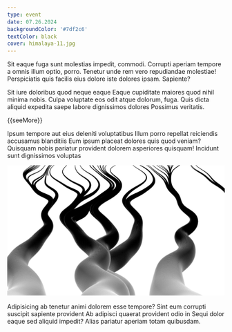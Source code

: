 ```yaml
---
type: event
date: 07.26.2024
backgroundColor: '#7df2c6'
textColor: black
cover: himalaya-11.jpg
---
```

Sit eaque fuga sunt molestias impedit, commodi. Corrupti aperiam tempore a omnis illum optio, porro. Tenetur unde rem vero repudiandae molestiae! Perspiciatis quis facilis eius dolore iste dolores ipsam. Sapiente?

Sit iure doloribus quod neque eaque Eaque cupiditate maiores quod nihil minima nobis. Culpa voluptate eos odit atque dolorum, fuga. Quis dicta aliquid expedita saepe labore dignissimos dolores Possimus veritatis.

{{seeMore}}

Ipsum tempore aut eius deleniti voluptatibus Illum porro repellat reiciendis accusamus blanditiis Eum ipsum placeat dolores quis quod veniam? Quisquam nobis pariatur provident dolorem asperiores quisquam! Incidunt sunt dignissimos voluptas

<img src="convergence.jpg" alt="Converge">

Adipisicing ab tenetur animi dolorem esse tempore? Sint eum corrupti suscipit sapiente provident Ab adipisci quaerat provident odio in Sequi dolor eaque sed aliquid impedit? Alias pariatur aperiam totam quibusdam.
